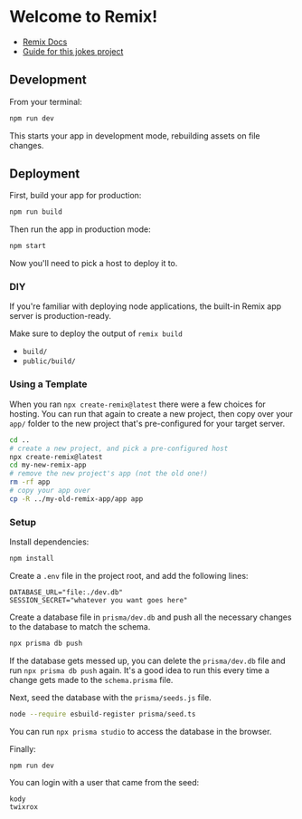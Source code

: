 # Welcome to Remix!

- [Remix Docs](https://remix.run/docs)
- [Guide for this jokes project](https://remix.run/docs/en/v1/tutorials/jokes)

## Development

From your terminal:

```sh
npm run dev
```

This starts your app in development mode, rebuilding assets on file changes.

## Deployment

First, build your app for production:

```sh
npm run build
```

Then run the app in production mode:

```sh
npm start
```

Now you'll need to pick a host to deploy it to.

### DIY

If you're familiar with deploying node applications, the built-in Remix app server is production-ready.

Make sure to deploy the output of `remix build`

- `build/`
- `public/build/`

### Using a Template

When you ran `npx create-remix@latest` there were a few choices for hosting. You can run that again to create a new project, then copy over your `app/` folder to the new project that's pre-configured for your target server.

```sh
cd ..
# create a new project, and pick a pre-configured host
npx create-remix@latest
cd my-new-remix-app
# remove the new project's app (not the old one!)
rm -rf app
# copy your app over
cp -R ../my-old-remix-app/app app
```

### Setup

Install dependencies:

```bash
npm install
```

Create a `.env` file in the project root, and add the following lines:

```
DATABASE_URL="file:./dev.db"
SESSION_SECRET="whatever you want goes here"
```

Create a database file in `prisma/dev.db` and push all the necessary changes to the database to match the schema.

```bash
npx prisma db push
```

If the database gets messed up, you can delete the `prisma/dev.db` file and run `npx prisma db push` again. It's a good idea to run this every time a change gets made to the `schema.prisma` file.

Next, seed the database with the `prisma/seeds.js` file.

```bash
node --require esbuild-register prisma/seed.ts
```

You can run `npx prisma studio` to access the database in the browser.

Finally:

```
npm run dev
```

You can login with a user that came from the seed:

```
kody
twixrox
```
